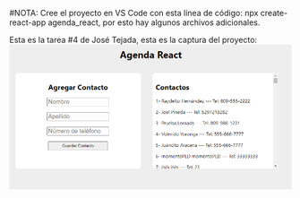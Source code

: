 #NOTA: Cree el proyecto en VS Code con esta línea de código: npx create-react-app agenda_react, por esto hay algunos archivos adicionales.

Esta es la tarea #4 de José Tejada, esta es la captura del proyecto:
![Mi captura de pantalla](captura_tarea4.PNG)